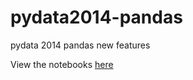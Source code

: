 pydata2014-pandas
=================

pydata 2014 pandas new features


View the notebooks [here](http://nbviewer.ipython.org/github/jreback/pydata2014-pandas/blob/master/notebooks)
